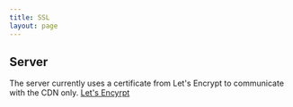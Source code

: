```yaml
---
title: SSL
layout: page
---
```


## Server

The server currently uses a certificate from Let's Encrypt to communicate with the CDN only. [Let's Encyrpt](https://letsencrypt.org/)
